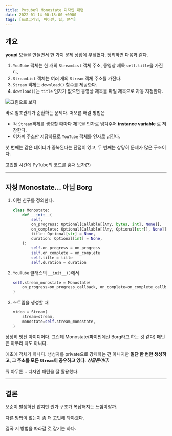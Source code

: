 ```yaml
---
title: Pytube의 Monostate 디자인 패턴
date: 2022-01-14 00:18:00 +0900
tags: [프로그래밍, 파이썬, 팁, 분석]
---
```


## 개요

__youpi__ 모듈을 만들면서 한 가지 문제 상황에 부딪혔다. 정리하면 다음과 같다.

1. `YouTube` 객체는 한 개의 `StreamList` 객체 주소, 동영상 제목 `self.title`을 가진다.
2. `StreamList` 객체는 여러 개의 `Stream` 객체 주소를 가진다.
3. `Stream` 객체는 `download()` 함수를 제공한다.
4. `download()`는 `title` 인자가 없으면 동영상 제목을 파일 제목으로 자동 지정한다.

![그림으로 보자](https://user-images.githubusercontent.com/88845385/149362685-86d170aa-4c35-4b0c-8c9a-d920b0925407.png)

바로 참조관계가 순환하는 문제다. 떠오른 해결 방법은

- 각 `Stream`객체를 생성할 때마다 제목을 인자로 넘겨주어 __instance variable__ 로 저장한다.
- 어차피 주소만 저장하므로 `YouTube` 객체를 인자로 넘긴다.

첫 번째는 같은 데이터가 중복된다는 단점이 있고, 두 번째는 상당히 문제가 많은 구조이다.

고민할 시간에 PyTube의 코드를 훔쳐 보자(?)

---

## 자칭 Monostate... 아님 Borg

1. 이런  친구를 정의한다.

   ```python
   class Monostate:
       def __init__(
           self,
           on_progress: Optional[Callable[[Any, bytes, int], None]],
           on_complete: Optional[Callable[[Any, Optional[str]], None]],
           title: Optional[str] = None,
           duration: Optional[int] = None,
       ):
           self.on_progress = on_progress
           self.on_complete = on_complete
           self.title = title
           self.duration = duration
   ```

2. `YouTube` 클래스의 `__init__()`에서

   ```python
   self.stream_monostate = Monostate(
       on_progress=on_progress_callback, on_complete=on_complete_callback
   )
   ```
   
3. 스트림을 생성할 때

   ```python
   video = Stream(
       stream=stream,
       monostate=self.stream_monostate,
   )
   ```

상당히 멋진 아이디어다. 그런데 Monostate(파이썬에선 Borg라고 하는 것 같다) 패턴은 아무리 봐도 아니다.

애초에 객체가 하나다. 생성자를 private으로 강제하는 건 아니지만 __일단 한 번만 생성하고, 그 주소를 모든 `Stream`이 공유하고 있다.__ ___싱글톤이다.___

뭐 아무튼... 디자인 패턴을 잘 활용했다.

---

## 결론

모순이 발생하진 않지만 뭔가 구조가 복잡해지는 느낌이랄까.

다른 방법이 없는지 좀 더 고민해 봐야겠다.

결국 저 방법을 따라갈 것 같기는 하다.

